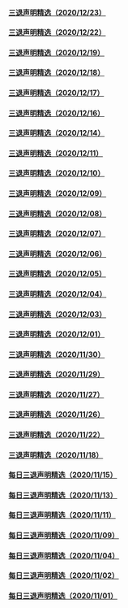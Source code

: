 #### [三退声明精选（2020/12/23）](master/../pages/nf3104/n12641663.md) 
#### [三退声明精选（2020/12/22）](master/../pages/nf3104/n12639188.md) 
#### [三退声明精选（2020/12/19）](master/../pages/nf3104/n12632901.md) 
#### [三退声明精选（2020/12/18）](master/../pages/nf3104/n12631492.md) 
#### [三退声明精选（2020/12/17）](master/../pages/nf3104/n12629016.md) 
#### [三退声明精选（2020/12/16）](master/../pages/nf3104/n12626259.md) 
#### [三退声明精选（2020/12/14）](master/../pages/nf3104/n12621234.md) 
#### [三退声明精选（2020/12/11）](master/../pages/nf3104/n12614689.md) 
#### [三退声明精选（2020/12/10）](master/../pages/nf3104/n12612309.md) 
#### [三退声明精选（2020/12/09）](master/../pages/nf3104/n12609622.md) 
#### [三退声明精选（2020/12/08）](master/../pages/nf3104/n12605176.md) 
#### [三退声明精选（2020/12/07）](master/../pages/nf3104/n12603222.md) 
#### [三退声明精选（2020/12/06）](master/../pages/nf3104/n12600239.md) 
#### [三退声明精选（2020/12/05）](master/../pages/nf3104/n12598598.md) 
#### [三退声明精选（2020/12/04）](master/../pages/nf3104/n12597307.md) 
#### [三退声明精选（2020/12/03）](master/../pages/nf3104/n12595046.md) 
#### [三退声明精选（2020/12/01）](master/../pages/nf3104/n12589397.md) 
#### [三退声明精选（2020/11/30）](master/../pages/nf3104/n12587171.md) 
#### [三退声明精选（2020/11/29）](master/../pages/nf3104/n12584236.md) 
#### [三退声明精选（2020/11/27）](master/../pages/nf3104/n12580931.md) 
#### [三退声明精选（2020/11/26）](master/../pages/nf3104/n12578314.md) 
#### [三退声明精选（2020/11/22）](master/../pages/nf3104/n12568400.md) 
#### [三退声明精选（2020/11/18）](master/../pages/nf3104/n12559846.md) 
#### [每日三退声明精选（2020/11/15）](master/../pages/nf3104/n12552302.md) 
#### [每日三退声明精选（2020/11/13）](master/../pages/nf3104/n12548255.md) 
#### [每日三退声明精选（2020/11/11）](master/../pages/nf3104/n12543165.md) 
#### [每日三退声明精选（2020/11/09）](master/../pages/nf3104/n12538600.md) 
#### [每日三退声明精选（2020/11/04）](master/../pages/nf3104/n12526544.md) 
#### [每日三退声明精选（2020/11/02）](master/../pages/nf3104/n12521225.md) 
#### [每日三退声明精选（2020/11/01）](master/../pages/nf3104/n12518809.md) 
